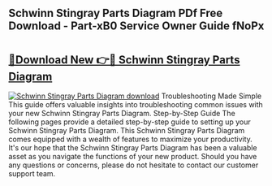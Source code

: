## Schwinn Stingray Parts Diagram PDf Free Download - Part-xB0 Service Owner Guide fNoPx

# <h2><a href="http://dfphszo.blite.top/?on=Schwinn+Stingray+Parts+Diagram">🔗Download New 👉🔴 Schwinn Stingray Parts Diagram</a></h2>

[![Schwinn Stingray Parts Diagram download](https://i.imgur.com/lujVjoI.png)](http://dfphszo.blite.top/?on=Schwinn+Stingray+Parts+Diagram)
Troubleshooting Made Simple This guide offers valuable insights into troubleshooting common issues with your new Schwinn Stingray Parts Diagram. Step-by-Step Guide The following pages provide a detailed step-by-step guide to setting up your Schwinn Stingray Parts Diagram. This Schwinn Stingray Parts Diagram comes equipped with a wealth of features to maximize your productivity. It's our hope that the Schwinn Stingray Parts Diagram has been a valuable asset as you navigate the functions of your new product. Should you have any questions or concerns, please do not hesitate to contact our customer support team.
